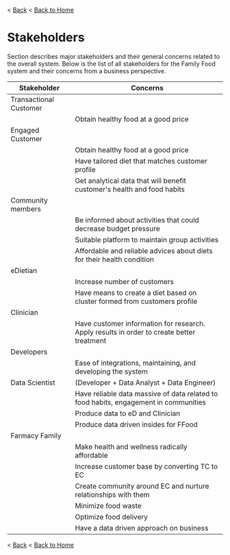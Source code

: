 < [Back](README.md) < [Back to Home](../README.md#solution-structure)

# Stakeholders

Section describes major stakeholders and their general concerns related to the overall system. Below is the list of all stakeholders for the Family Food system and their concerns from a business perspective.

| Stakeholder | Concerns |
|----|--------|
| Transactional Customer | |
| | Obtain healthy food at a good price  |
| Engaged Customer | |
| | Obtain healthy food at a good price |
| | Have tailored diet that matches customer profile  |
| | Get analytical data that will benefit customer's health and food habits |
| Community members | |
| | Be informed about activities that could decrease budget pressure |
| | Suitable platform to maintain group activities |
| | Affordable and reliable advices about diets for their health condition  |
| eDietian | |
| | Increase number of customers |
| | Have means to create a diet based on cluster formed from customers profile |
| Clinician | |
| | Have customer information for research. Apply results in order to create better treatment |
| Developers | |
| | Ease of integrations, maintaining, and developing the system |
| Data Scientist | (Developer + Data Analyst + Data Engineer) |
| | Have reliable data massive of data related to food habits, engagement in communities |
| | Produce data to eD and Clinician  |
| | Produce data driven insides for FFood  |
| Farmacy Family | |
|  | Make health and wellness radically affordable |
|  | Increase customer base by converting TC to EC |
|  | Create community around EC and nurture relationships with them |
|  | Minimize food waste |
|  | Optimize food delivery |
|  | Have a data driven approach on business |

< [Back](README.md) < [Back to Home](../README.md#solution-structure)